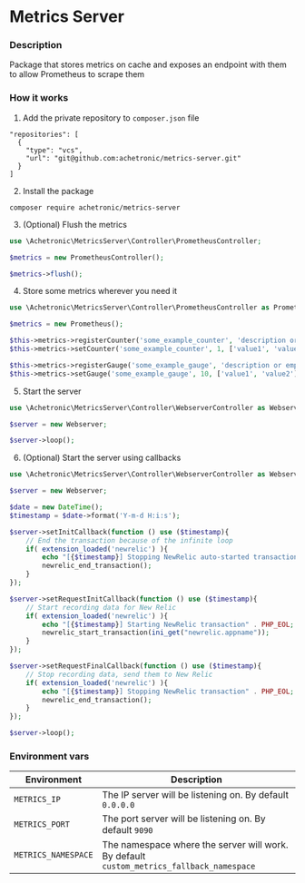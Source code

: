 # Metrics Server

### Description
Package that stores metrics on cache and exposes an endpoint with them 
to allow Prometheus to scrape them

### How it works
1. Add the private repository to `composer.json` file
```text
"repositories": [
  {
    "type": "vcs",
    "url": "git@github.com:achetronic/metrics-server.git"
  }
]
```

2. Install the package
```text
composer require achetronic/metrics-server
```

3. (Optional) Flush the metrics
```php
use \Achetronic\MetricsServer\Controller\PrometheusController;

$metrics = new PrometheusController();

$metrics->flush();
```

4. Store some metrics wherever you need it
```php
use \Achetronic\MetricsServer\Controller\PrometheusController as Prometheus;

$metrics = new Prometheus();

$this->metrics->registerCounter('some_example_counter', 'description or empty', ['label1', 'label2']);
$this->metrics->setCounter('some_example_counter', 1, ['value1', 'value2']);

$this->metrics->registerGauge('some_example_gauge', 'description or empty', ['label1', 'label2']);
$this->metrics->setGauge('some_example_gauge', 10, ['value1', 'value2']);

```

5. Start the server 
```php
use \Achetronic\MetricsServer\Controller\WebserverController as Webserver;

$server = new Webserver;

$server->loop();
```

6. (Optional) Start the server using callbacks
```php
use \Achetronic\MetricsServer\Controller\WebserverController as Webserver;

$server = new Webserver;

$date = new DateTime();
$timestamp = $date->format('Y-m-d H:i:s');

$server->setInitCallback(function () use ($timestamp){
    // End the transaction because of the infinite loop
    if( extension_loaded('newrelic') ){
        echo "[{$timestamp}] Stopping NewRelic auto-started transaction" . PHP_EOL;
        newrelic_end_transaction();
    }
});

$server->setRequestInitCallback(function () use ($timestamp){
    // Start recording data for New Relic
    if( extension_loaded('newrelic') ){
        echo "[{$timestamp}] Starting NewRelic transaction" . PHP_EOL;
        newrelic_start_transaction(ini_get("newrelic.appname"));
    }
});

$server->setRequestFinalCallback(function () use ($timestamp){
    // Stop recording data, send them to New Relic
    if( extension_loaded('newrelic') ){
        echo "[{$timestamp}] Stopping NewRelic transaction" . PHP_EOL;
        newrelic_end_transaction();
    }
});

$server->loop();
```

### Environment vars
| Environment | Description |
|---|---|
| `METRICS_IP` | The IP server will be listening on. By default `0.0.0.0` |
| `METRICS_PORT` | The port server will be listening on. By default `9090` |
| `METRICS_NAMESPACE` | The namespace where the server will work. By default `custom_metrics_fallback_namespace` |